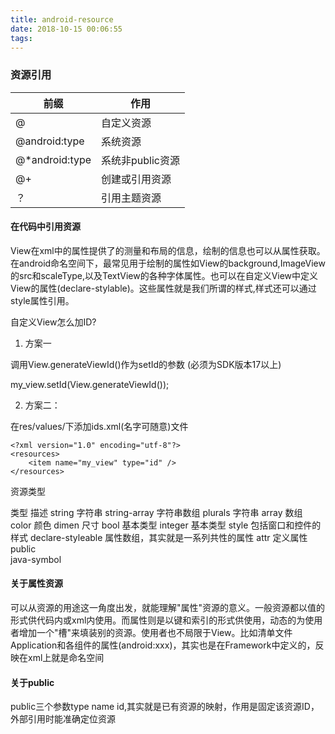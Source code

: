 ```yaml
---
title: android-resource
date: 2018-10-15 00:06:55
tags:
---
```


### 资源引用

前缀 | 作用
---- | ----
@  | 自定义资源
@android:type |  系统资源
@*android:type | 系统非public资源
@+ | 创建或引用资源
？ |  引用主题资源

#### 在代码中引用资源

View在xml中的属性提供了的测量和布局的信息，绘制的信息也可以从属性获取。在android命名空间下，最常见用于绘制的属性如View的background,ImageView的src和scaleType,以及TextView的各种字体属性。也可以在自定义View中定义View的属性(declare-stylable)。这些属性就是我们所谓的样式,样式还可以通过style属性引用。

自定义View怎么加ID?

1. 方案一

 调用View.generateViewId()作为setId的参数 (必须为SDK版本17以上)

my_view.setId(View.generateViewId());

2. 方案二：

在res/values/下添加ids.xml(名字可随意)文件

~~~
<?xml version="1.0" encoding="utf-8"?>
<resources>
    <item name="my_view" type="id" />
</resources>
~~~

资源类型

类型  描述
string  字符串
string-array    字符串数组
plurals 字符串
array   数组
color   颜色
dimen   尺寸
bool    基本类型
integer 基本类型
style   包括窗口和控件的样式
declare-styleable   属性数组，其实就是一系列共性的属性
attr    定义属性
public  
java-symbol 

#### 关于属性资源

可以从资源的用途这一角度出发，就能理解"属性"资源的意义。一般资源都以值的形式供代码内或xml内使用。而属性则是以键和索引的形式供使用，动态的为使用者增加一个"槽"来填装别的资源。使用者也不局限于View。比如清单文件Application和各组件的属性(android:xxx)，其实也是在Framework中定义的，反映在xml上就是命名空间

#### 关于public

public三个参数type name id,其实就是已有资源的映射，作用是固定该资源ID，外部引用时能准确定位资源

